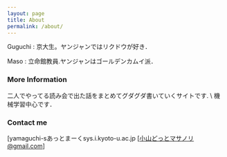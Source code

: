 ```yaml
---
layout: page
title: About
permalink: /about/
---
```




Guguchi : 京大生。ヤンジャンではリクドウが好き．


Maso : 立命館教員.ヤンジャンはゴールデンカムイ派．

### More Information


二人でやってる読み会で出た話をまとめてグダグダ書いていくサイトです. \\
機械学習中心です．



### Contact me
[yamaguchi-sあっとまーくsys.i.kyoto-u.ac.jp
[小山どっとマサノリ@gmail.com]
